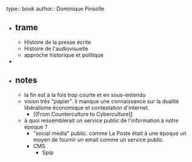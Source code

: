 type:: book
author:: Dominique Pinsolle

- ## trame
	- Histoire de la presse écrite
	- Histoire de l'audiovisuelle
	- approche historique et politique
-
- ## notes
	- la fin est à la fois trop courte et en sous-entendu
	- vision très "papier". il manque une connaissance sur la dualité libéralisme économique et contestation d'internet.
		- [[From Counterculture to Cyberculture]]
	- à quoi ressemblerait un service public de l'information à notre époque ?
		- "social media" public. comme La Poste était à une époque un moyen de fournir un email comme un service public.
		- CMS
			- Spip